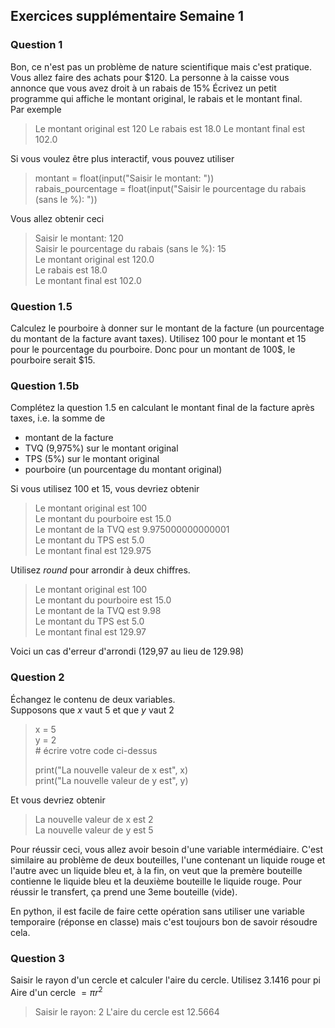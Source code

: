 ## Exercices supplémentaire Semaine 1

### Question 1
Bon, ce n'est pas un problème de nature scientifique mais c'est pratique.
Vous allez faire des achats pour $120. La personne à la caisse vous annonce que vous avez droit à un rabais de 15%
Écrivez un petit programme qui affiche le montant original, le rabais et le montant final.  
Par exemple
>Le montant original est  120
>Le rabais est  18.0
>Le montant final est  102.0
  
Si vous voulez être plus interactif, vous pouvez utiliser
>montant = float(input("Saisir le montant: "))  
>rabais_pourcentage = float(input("Saisir le pourcentage du rabais (sans le %): "))

Vous allez obtenir ceci
>Saisir le montant: 120  
>Saisir le pourcentage du rabais (sans le %): 15  
>Le montant original est  120.0  
>Le rabais est  18.0  
>Le montant final est  102.0  

### Question 1.5
Calculez le pourboire à donner sur le montant de la facture (un pourcentage du montant de la facture avant taxes). Utilisez 100 pour le montant et 15 pour le pourcentage du pourboire. Donc pour un montant de 100$, le pourboire serait $15.


### Question 1.5b
Complétez la question 1.5 en calculant le montant final de la facture après taxes, i.e. la somme de 
+ montant de la facture 
+ TVQ (9,975%) sur le montant original
+ TPS (5%) sur le montant original
+ pourboire (un pourcentage du montant original)

Si vous utilisez 100 et 15, vous devriez obtenir
>Le montant original est 100    
>Le montant du pourboire est 15.0    
>Le montant de la TVQ est 9.975000000000001    
>Le montant du TPS est 5.0    
>Le montant final est 129.975    
  
Utilisez _round_ pour arrondir à deux chiffres.

>Le montant original est 100  
>Le montant du pourboire est 15.0  
>Le montant de la TVQ est 9.98  
>Le montant du TPS est 5.0  
>Le montant final est 129.97  

Voici un cas d'erreur d'arrondi (129,97 au lieu de 129.98)

### Question 2
Échangez le contenu de deux variables.  
Supposons que _x_ vaut 5 et que _y_ vaut 2  
>x = 5  
>y = 2  
> \# écrire votre code ci-dessus  
>  
> print("La nouvelle valeur de x est", x)  
> print("La nouvelle valeur de y est", y)  

Et vous devriez obtenir 

>La nouvelle valeur de x est 2  
>La nouvelle valeur de y est 5  

Pour réussir ceci, vous allez avoir besoin d'une variable intermédiaire. C'est similaire au problème de deux bouteilles, l'une contenant un liquide rouge et l'autre avec un liquide bleu et, à la fin, on veut que la premère bouteille contienne le liquide bleu et la deuxième bouteille le liquide rouge. Pour réussir le transfert, ça prend une 3eme bouteille (vide).

En python, il est facile de faire cette opération sans utiliser une variable temporaire (réponse en classe) mais c'est toujours bon de savoir résoudre cela. 

### Question 3
Saisir le rayon d'un cercle et calculer l'aire du cercle. Utilisez 3.1416 pour pi  
Aire d'un cercle $= \pi r^2$  

>Saisir le rayon: 2
>L'aire du cercle est 12.5664  



